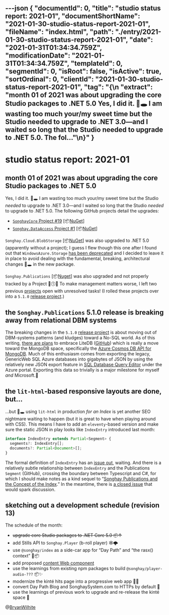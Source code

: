 ﻿---json
{
  "documentId": 0,
  "title": "studio status report: 2021-01",
  "documentShortName": "2021-01-30-studio-status-report-2021-01",
  "fileName": "index.html",
  "path": "./entry/2021-01-30-studio-status-report-2021-01",
  "date": "2021-01-31T01:34:34.759Z",
  "modificationDate": "2021-01-31T01:34:34.759Z",
  "templateId": 0,
  "segmentId": 0,
  "isRoot": false,
  "isActive": true,
  "sortOrdinal": 0,
  "clientId": "2021-01-30-studio-status-report-2021-01",
  "tag": "{\n  \"extract\": \"month 01 of 2021 was about upgrading the core Studio packages to .NET 5.0 Yes, I did it. 🐇🕳 I am wasting too much your/my sweet time but the Studio needed to upgrade to .NET 3.0—and I waited so long that the Studio needed to upgrade to .NET 5.0. The fol…\"\n}"
}
---

# studio status report: 2021-01

## month 01 of 2021 was about upgrading the core Studio packages to .NET 5.0

Yes, I did it. 🐇🕳 I am wasting too much your/my sweet time but the Studio _needed_ to upgrade to .NET 3.0—and I waited so long that the Studio _needed_ to upgrade to .NET 5.0. The following GitHub projects detail the upgrades:

- [`SonghayCore` Project #19](https://github.com/BryanWilhite/SonghayCore/projects/19) [📦[NuGet](https://www.nuget.org/packages/SonghayCore/)]
- [`Songhay.DataAccess` Project #1](https://github.com/BryanWilhite/Songhay.DataAccess/projects/1) [📦[NuGet](https://www.nuget.org/packages/Songhay.DataAccess/)]

`Songhay.Cloud.BlobStorage` [📦[NuGet](https://www.nuget.org/packages/Songhay.Cloud.BlobStorage/)] was also upgraded to .NET 5.0 (apparently without a project); I guess I flew though this one after I found out that `WindowsAzure.Storage` [has been deprecated](https://github.com/BryanWilhite/Songhay.Cloud.BlobStorage/issues/16) and I decided to leave it in place to avoid dealing with the fundamental, breaking, architectural changes 🐇🕳 in the new package.

`Songhay.Publications` [📦[Nuget](https://www.nuget.org/packages/Songhay.Publications/)] was also upgraded and not properly tracked by a Project 😬🕔🔥 To make management matters worse, I left two previous [projects](https://github.com/BryanWilhite/Songhay.Publications/projects) open with unresolved tasks! (I rolled these projects over into a `5.1.0` [release project](https://github.com/BryanWilhite/Songhay.Publications/projects/7).)

## the `Songhay.Publications` 5.1.0 release is breaking away from relational DBM systems

The breaking changes in the `5.1.0` [release project](https://github.com/BryanWilhite/Songhay.Publications/projects/7) is about moving out of DBM-systems patterns (and kludges) toward a No-SQL world. As of this writing, [there are plans](https://github.com/BryanWilhite/Songhay.Publications/issues/38) to embrace LiteDB ([GitHub](https://github.com/mbdavid/litedb)) which is really a move toward the MongoDB space, specifically the [Azure Cosmos DB API for MongoDB](https://docs.microsoft.com/en-us/azure/cosmos-db/introduction). Much of this enthusiasm comes from exporting the legacy, GenericWeb SQL Azure databases into gigabytes of JSON by using the relatively new JSON export feature in [SQL Database Query Editor](https://azure.microsoft.com/en-us/blog/t-sql-query-editor-in-browser-azure-portal/) under the Azure portal. Exporting this data so trivially is a major milestone for myself _and_ Microsoft.🤠

## the `lit-html`-based responsive layouts are done, but…

…but 🐇🕳 using `lit-html` in production _for an Index_ is yet another SEO nightmare waiting to happen (but it is great to have when playing around with CSS). This means I have to add an `eleventy`-based version and make sure the static JSON in play looks like `IndexEntry` introduced last month:

```typescript
interface IndexEntry extends Partial<Segment> {
  segments?: IndexEntry[];
  documents?: Partial<Document>[];
}
```

The formal definition of `IndexEntry` has an [issue out](https://github.com/BryanWilhite/songhay-core/issues/24), waiting. And there is a relatively subtle relationship between `IndexEntry` and the Publications `Segment` (GitHub), crossing the boundary between Typescript and C#, for which I should make notes as a kind sequel to “[Songhay Publications and the Concept of the Index](http://songhayblog.azurewebsites.net/entry/2020-12-24-songhay-publications-and-the-concept-of-the-index).” In the meantime, there is [a closed issue](https://github.com/BryanWilhite/Songhay.Publications/issues/37) that would spark discussion.

## sketching out a development schedule (revision 13)

The schedule of the month:

- ~~upgrade core Studio packages to .NET Core 5.0 📦↑~~
- add Stills API to `Songhay.Player` (b-roll player) 🕸🌩
- use `@songhay/index` as a side-car app for “Day Path” and “the rasx() context” 🚛📦
- add proposed [content Web component](https://github.com/BryanWilhite/songhay-web-components/issues/10)
- use the learnings from existing npm packages to build `@songhay/player-audio-???` 📦✨
- modernize the kinté hits page into a progressive web app 💄✨
- convert Day Path Blog and SonghaySystem.com to HTTPs by default 🔐
- use the learnings of previous work to upgrade and re-release the kinté space 🚀

@[BryanWilhite](https://twitter.com/BryanWilhite)
